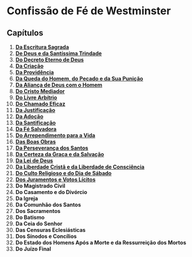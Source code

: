 # Confissão de Fé de Westminster

## Capítulos
1. [**Da Escritura Sagrada**](capitulo1.md)
2. [**De Deus e da Santíssima Trindade**](capitulo2.md)
3. [**Do Decreto Eterno de Deus**](capitulo3.md)
4. [**Da Criação**](capitulo4.md)
5. [**Da Providência**](capitulo5.md)
6. [**Da Queda do Homem, do Pecado e da Sua Punição**](capitulo6.md)
7. [**Da Aliança de Deus com o Homem**](capitulo7.md)
8. [**Do Cristo Mediador**](capitulo8.md)
9. [**Do Livre Arbítrio**](capitulo9.md)
10. [**Do Chamado Eficaz**](capitulo10.md)
11. [**Da Justificação**](capitulo11.md)
12. [**Da Adoção**](capitulo12.md)
13. [**Da Santificação**](capitulo13.md)
14. [**Da Fé Salvadora**](capitulo14.md)
15. [**Do Arrependimento para a Vida**](capitulo15.md)
16. [**Das Boas Obras**](capitulo16.md)
17. [**Da Perseverança dos Santos**](capitulo17.md)
18. [**Da Certeza da Graça e da Salvação**](capitulo18.md)
19. [**Da Lei de Deus**](capitulo19.md)
20. [**Da Liberdade Cristã e da Liberdade de Consciência**](capitulo20.md)
21. [**Do Culto Religioso e do Dia de Sábado**](capitulo21.md)
22. [**Dos Juramentos e Votos Lícitos**](capitulo22.md)
23. **Do Magistrado Civil**
24. **Do Casamento e do Divórcio**
25. **Da Igreja**
26. **Da Comunhão dos Santos**
27. **Dos Sacramentos**
28. **Do Batismo**
29. **Da Ceia do Senhor**
30. **Das Censuras Eclesiásticas**
31. **Dos Sínodos e Concílios**
32. **Do Estado dos Homens Após a Morte e da Ressurreição dos Mortos**
33. **Do Juízo Final**
